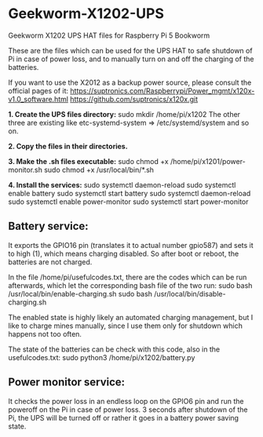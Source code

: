 # Geekworm-X1202-UPS
Geekworm X1202 UPS HAT files for Raspberry Pi 5 Bookworm

These are the files which can be used for the UPS HAT to safe shutdown of Pi in case of power loss, and to manually turn on and off the charging of the batteries.

If you want to use the X2012 as a backup power source, please consult the official pages of it:
https://suptronics.com/Raspberrypi/Power_mgmt/x120x-v1.0_software.html
https://github.com/suptronics/x120x.git

**1. Create the UPS files directory:**
sudo mkdir /home/pi/x1202
The other three are existing like etc-systemd-system => /etc/systemd/system and so on.

**2. Copy the files in their directories.**

**3. Make the .sh files executable:**
sudo chmod +x /home/pi/x1201/power-monitor.sh
sudo chmod +x /usr/local/bin/*.sh

**4. Install the services:**
sudo systemctl daemon-reload
sudo systemctl enable battery
sudo systemctl start battery
sudo systemctl daemon-reload
sudo systemctl enable power-monitor
sudo systemctl start power-monitor

## Battery service:

It exports the GPIO16 pin (translates it to actual number gpio587) and sets it to high (1), which means charging disabled. So after boot or reboot, the batteries are not charged.

In the file /home/pi/usefulcodes.txt, there are the codes which can be run afterwards, which let the corresponding bash file of the two run:
sudo bash /usr/local/bin/enable-charging.sh
sudo bash /usr/local/bin/disable-charging.sh

The enabled state is highly likely an automated charging management, but I like to charge mines manually, since I use them only for shutdown which happens not too often.

The state of the batteries can be check with this code, also in the usefulcodes.txt:
sudo python3 /home/pi/x1202/battery.py

## Power monitor service:

It checks the power loss in an endless loop on the GPIO6 pin and run the poweroff on the Pi in case of power loss. 3 seconds after shutdown of the Pi, the UPS will be turned off or rather it goes in a battery power saving state.
